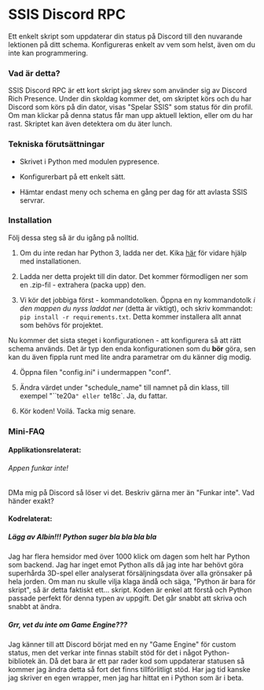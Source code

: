 # SSIS Discord RPC

Ett enkelt skript som uppdaterar din status på Discord till den nuvarande lektionen på ditt schema. Konfigureras enkelt av vem som helst, även om du inte kan programmering.


### Vad är detta?

SSIS Discord RPC är ett kort skript jag skrev som använder sig av Discord Rich Presence. Under din skoldag kommer det, om skriptet körs och du har Discord som körs på din dator, visas "Spelar SSIS" som status för din profil. Om man klickar på denna status får man upp aktuell lektion, eller om du
har rast. Skriptet kan även detektera om du äter lunch.

### Tekniska förutsättningar

- Skrivet i Python med modulen pypresence. 

- Konfigurerbart på ett enkelt sätt.

- Hämtar endast meny och schema en gång per dag för att avlasta SSIS servrar.

### Installation

Följ dessa steg så är du igång på nolltid.

1. Om du inte redan har Python 3, ladda ner det. Kika [här](https://realpython.com/installing-python/)  för vidare hjälp med installationen.

2. Ladda ner detta projekt till din dator. Det kommer förmodligen ner som en .zip-fil - extrahera (packa upp) den.

3. Vi kör det jobbiga först - kommandotolken. Öppna en ny kommandotolk *i den mappen du nyss laddat ner* (detta är viktigt),
och skriv kommandot: `pip install -r requirements.txt`. Detta kommer installera allt annat som behövs för projektet.

Nu kommer det sista steget i konfigurationen - att konfigurera så att rätt schema används. Det är typ den enda konfigurationen som du **bör** göra,
sen kan du även fippla runt med lite andra parametrar om du känner dig modig. 

4. Öppna filen "config.ini" i undermappen "conf".

5. Ändra värdet under "schedule_name" till namnet på din klass, till exempel "``te20a`" eller `te18c`. Ja, du fattar.

6. Kör koden! Voilá. Tacka mig senare.


### Mini-FAQ 

#### Applikationsrelaterat:

###### Appen funkar inte!

DMa mig på Discord så löser vi det. Beskriv gärna mer än "Funkar inte". Vad händer exakt?

#### Kodrelaterat:

##### Lägg av Albin!!! Python suger bla bla bla bla

Jag har flera hemsidor med över 1000 klick om dagen som helt har Python som backend. Jag har inget emot Python alls då jag inte har behövt göra superhårda 3D-spel eller analyserat försäljningsdata över alla grönsaker på hela jorden. Om man nu skulle vilja klaga ändå och säga, "Python är bara för skript", så är detta faktiskt ett... skript. Koden är enkel att förstå och Python passade perfekt för denna typen av uppgift. Det går snabbt att skriva och snabbt at ändra.

##### Grr, vet du inte om Game Engine???

Jag känner till att Discord börjat med en ny "Game Engine" för custom status, men det verkar inte finnas stabilt stöd för det i något Python-bibliotek än. Då det bara är ett par rader kod som uppdaterar statusen så kommer jag ändra detta så fort det finns tillförlitligt stöd. Har jag tid kanske jag skriver en egen wrapper, men jag har hittat en i Python som är i beta.